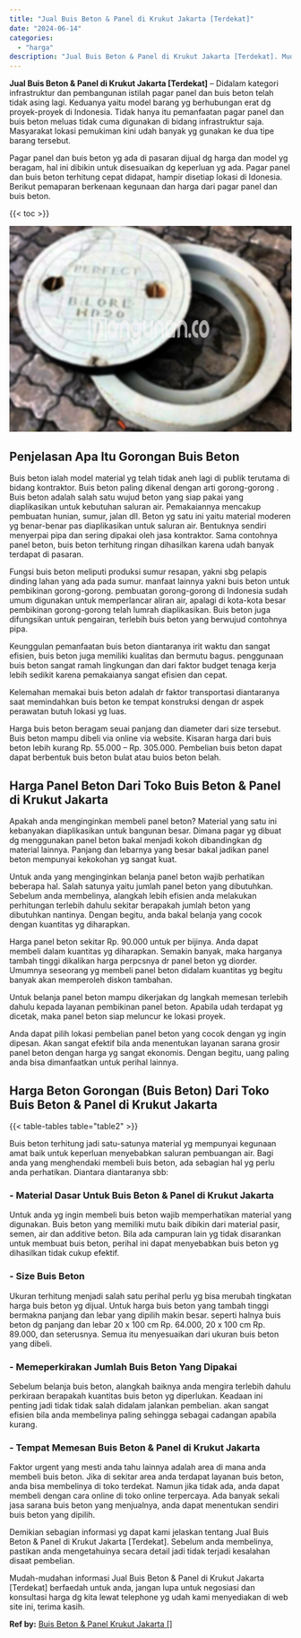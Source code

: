 ```yaml
---
title: "Jual Buis Beton & Panel di Krukut Jakarta [Terdekat]"
date: "2024-06-14"
categories: 
  - "harga"
description: "Jual Buis Beton & Panel di Krukut Jakarta [Terdekat]. Mudah-mudahan informasi Jual Buis Beton & Panel di Krukut Jakarta [Terdekat] berfaedah untuk anda, ja..."
---
```


**Jual Buis Beton & Panel di Krukut Jakarta \[Terdekat\]** – Didalam kategori infrastruktur dan pembangunan istilah pagar panel dan buis beton telah tidak asing lagi. Keduanya yaitu model barang yg berhubungan erat dg proyek-proyek di Indonesia. Tidak hanya itu pemanfaatan pagar panel dan buis beton meluas tidak cuma digunakan di bidang infrastruktur saja. Masyarakat lokasi pemukiman kini udah banyak yg gunakan ke dua tipe barang tersebut.

Pagar panel dan buis beton yg ada di pasaran dijual dg harga dan model yg beragam, hal ini dibikin untuk disesuaikan dg keperluan yg ada. Pagar panel dan buis beton terhitung cepat didapat, hampir disetiap lokasi di Idonesia. Berikut pemaparan berkenaan kegunaan dan harga dari pagar panel dan buis beton.

{{< toc >}}

![Jual Buis Beton & Panel di Krukut Jakarta [Terdekat]](/images/jual-panel-buis-beton-murah-65.png)

## Penjelasan Apa Itu Gorongan Buis Beton

Buis beton ialah model material yg telah tidak aneh lagi di publik terutama di bidang kontraktor. Buis beton paling dikenal dengan arti gorong-gorong . Buis beton adalah salah satu wujud beton yang siap pakai yang diaplikasikan untuk kebutuhan saluran air. Pemakaiannya mencakup pembuatan hunian, sumur, jalan dll. Beton yg satu ini yaitu material moderen yg benar-benar pas diaplikasikan untuk saluran air. Bentuknya sendiri menyerpai pipa dan sering dipakai oleh jasa kontraktor. Sama contohnya panel beton, buis beton terhitung ringan dihasilkan karena udah banyak terdapat di pasaran.

Fungsi buis beton meliputi produksi sumur resapan, yakni sbg pelapis dinding lahan yang ada pada sumur. manfaat lainnya yakni buis beton untuk pembikinan gorong-gorong. pembuatan gorong-gorong di Indonesia sudah umum digunakan untuk memperlancar aliran air, apalagi di kota-kota besar pembikinan gorong-gorong telah lumrah diaplikasikan. Buis beton juga difungsikan untuk pengairan, terlebih buis beton yang berwujud contohnya pipa.

Keunggulan pemanfaatan buis beton diantaranya irit waktu dan sangat efisien, buis beton juga memiliki kualitas dan bermutu bagus. penggunaan buis beton sangat ramah lingkungan dan dari faktor budget tenaga kerja lebih sedikit karena pemakaianya sangat efisien dan cepat.

Kelemahan memakai buis beton adalah dr faktor transportasi diantaranya saat memindahkan buis beton ke tempat konstruksi dengan dr aspek perawatan butuh lokasi yg luas.

Harga buis beton beragam seuai panjang dan diameter dari size tersebut. Buis beton mampu dibeli via online via website. Kisaran harga dari buis beton lebih kurang Rp. 55.000 – Rp. 305.000. Pembelian buis beton dapat dapat berbentuk buis beton bulat atau buios beton belah.

## Harga Panel Beton Dari Toko Buis Beton & Panel di Krukut Jakarta

Apakah anda menginginkan membeli panel beton? Material yang satu ini kebanyakan diaplikasikan untuk bangunan besar. Dimana pagar yg dibuat dg menggunakan panel beton bakal menjadi kokoh dibandingkan dg material lainnya. Panjang dan lebarnya yang besar bakal jadikan panel beton mempunyai kekokohan yg sangat kuat.

Untuk anda yang menginginkan belanja panel beton wajib perhatikan beberapa hal. Salah satunya yaitu jumlah panel beton yang dibutuhkan. Sebelum anda membelinya, alangkah lebih efisien anda melakukan perhitungan terlebih dahulu sekitar berapakah jumlah beton yang dibutuhkan nantinya. Dengan begitu, anda bakal belanja yang cocok dengan kuantitas yg diharapkan.

Harga panel beton sekitar Rp. 90.000 untuk per bijinya. Anda dapat membeli dalam kuantitas yg diharapkan. Semakin banyak, maka harganya tambah tinggi dikalikan harga perpcsnya dr panel beton yg diorder. Umumnya seseorang yg membeli panel beton didalam kuantitas yg begitu banyak akan memperoleh diskon tambahan.

Untuk belanja panel beton mampu dikerjakan dg langkah memesan terlebih dahulu kepada layanan pembikinan panel beton. Apabila udah terdapat yg dicetak, maka panel beton siap meluncur ke lokasi proyek.

Anda dapat pilih lokasi pembelian panel beton yang cocok dengan yg ingin dipesan. Akan sangat efektif bila anda menentukan layanan sarana grosir panel beton dengan harga yg sangat ekonomis. Dengan begitu, uang paling anda bisa dimanfaatkan untuk perihal lainnya.

## Harga Beton Gorongan (Buis Beton) Dari Toko Buis Beton & Panel di Krukut Jakarta

{{< table-tables table="table2" >}}

Buis beton terhitung jadi satu-satunya material yg mempunyai kegunaan amat baik untuk keperluan menyebabkan saluran pembuangan air. Bagi anda yang menghendaki membeli buis beton, ada sebagian hal yg perlu anda perhatikan. Diantara diantaranya sbb:

### \- Material Dasar Untuk Buis Beton & Panel di Krukut Jakarta

Untuk anda yg ingin membeli buis beton wajib memperhatikan material yang digunakan. Buis beton yang memiliki mutu baik dibikin dari material pasir, semen, air dan additive beton. Bila ada campuran lain yg tidak disarankan untuk membuat buis beton, perihal ini dapat menyebabkan buis beton yg dihasilkan tidak cukup efektif.

### \- Size Buis Beton

Ukuran terhitung menjadi salah satu perihal perlu yg bisa merubah tingkatan harga buis beton yg dijual. Untuk harga buis beton yang tambah tinggi bermakna panjang dan lebar yang dipilih makin besar. seperti halnya buis beton dg panjang dan lebar 20 x 100 cm Rp. 64.000, 20 x 100 cm Rp. 89.000, dan seterusnya. Semua itu menyesuaikan dari ukuran buis beton yang dibeli.

### \- Memeperkirakan Jumlah Buis Beton Yang Dipakai

Sebelum belanja buis beton, alangkah baiknya anda mengira terlebih dahulu perkiraan berapakah kuantitas buis beton yg diperlukan. Keadaan ini penting jadi tidak tidak salah didalam jalankan pembelian. akan sangat efisien bila anda membelinya paling sehingga sebagai cadangan apabila kurang.

### \- Tempat Memesan Buis Beton & Panel di Krukut Jakarta

Faktor urgent yang mesti anda tahu lainnya adalah area di mana anda membeli buis beton. Jika di sekitar area anda terdapat layanan buis beton, anda bisa membelinya di toko terdekat. Namun jika tidak ada, anda dapat membeli dengan cara online di toko online terpercaya. Ada banyak sekali jasa sarana buis beton yang menjualnya, anda dapat menentukan sendiri buis beton yang dipilih.

Demikian sebagian informasi yg dapat kami jelaskan tentang Jual Buis Beton & Panel di Krukut Jakarta \[Terdekat\]. Sebelum anda membelinya, pastikan anda mengetahuinya secara detail jadi tidak terjadi kesalahan disaat pembelian.

Mudah-mudahan informasi Jual Buis Beton & Panel di Krukut Jakarta \[Terdekat\] berfaedah untuk anda, jangan lupa untuk negosiasi dan konsultasi harga dg kita lewat telephone yg udah kami menyediakan di web site ini, terima kasih.

**Ref by:** [Buis Beton & Panel Krukut Jakarta []](https://id.wikipedia.org/wiki/Buis)
